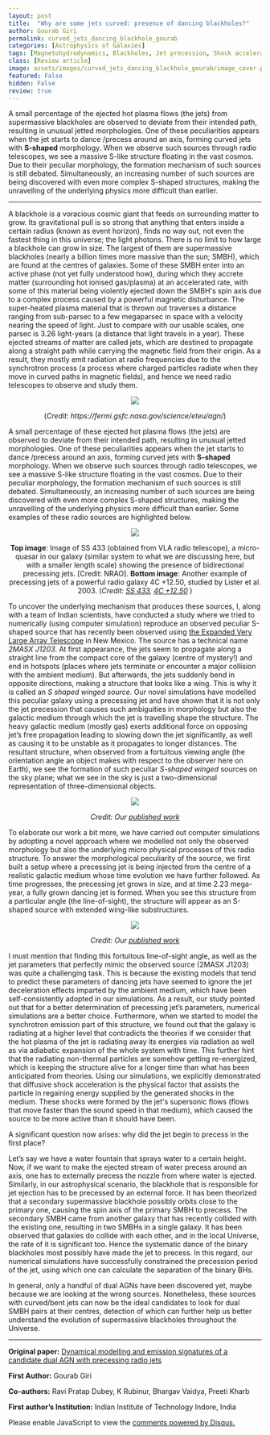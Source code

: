 ```yaml
---
layout: post
title:  "Why are some jets curved: presence of dancing blackholes?"
author: Gourab Giri
permalink: curved_jets_dancing_blackhole_gourab
categories: [Astrophysics of Galaxies]
tags: [Magnetohydrodynamics, Blackholes, Jet precession, Shock acceleration, Radiation mechanisms, Active galaxies, Jet-Galaxy interaction, Dual AGN]
class: [Review article]
image: assets/images/curved_jets_dancing_blackhole_gourab/image_cover.png
featured: False
hidden: False
review: true
---
```

>
A small percentage of the ejected hot plasma flows (the jets) from supermassive blackholes are observed to deviate from their intended path, resulting in unusual jetted morphologies. One of these peculiarities appears when the jet starts to dance /precess around an axis, forming curved jets with **S-shaped** morphology. When we observe such sources through radio telescopes, we see a massive S-like structure floating in the vast cosmos. Due to their peculiar morphology, the formation mechanism of such sources is still debated. Simultaneously, an increasing number of such sources are being discovered with even more complex S-shaped structures, making the unravelling of the underlying physics more difficult than earlier.
>
---

A blackhole is a voracious cosmic giant that feeds on surrounding matter to grow. Its gravitational pull  is so strong that anything that enters inside a certain radius (known as event horizon), finds no way  out, not even the fastest thing in this universe; the light photons. There is no limit to how large a  blackhole can grow in size. The largest of them are supermassive blackholes (nearly a billion times  more massive than the sun; SMBH), which are found at the centres of galaxies. Some of these SMBH  enter into an active phase (not yet fully understood how), during which they accrete matter  (surrounding hot ionised gas/plasma) at an accelerated rate, with some of this material being violently  ejected down the SMBH's spin axis due to a complex process caused by a powerful magnetic  disturbance. The super-heated plasma material that is thrown out traverses a distance ranging from  sub-parsec to a few megaparsec in space with a velocity nearing the speed of light. Just to compare with our usable scales, one parsec is 3.26 light-years (a distance that light travels in a year). These  ejected streams of matter are called jets, which are destined to propagate along a straight path while  carrying the magnetic field from their origin. As a result, they mostly emit radiation at radio  frequencies due to the synchrotron process (a process where charged particles radiate when they  move in curved paths in magnetic fields), and hence we need radio telescopes to observe and study  them. 

<p align="center">
  <img src="../assets/images/curved_jets_dancing_blackhole_gourab/image1.png">
</p>

<p align = "center">
(<em>Credit: https://fermi.gsfc.nasa.gov/science/eteu/agn/</em>)
</p>

A small percentage of these ejected hot plasma flows (the jets) are observed to deviate from their  intended path, resulting in unusual jetted morphologies. One of these peculiarities appears when the  jet starts to dance /precess around an axis, forming curved jets with **S-shaped** morphology. When  we observe such sources through radio telescopes, we see a massive S-like structure floating in the  vast cosmos. Due to their peculiar morphology, the formation mechanism of such sources is still  debated. Simultaneously, an increasing number of such sources are being discovered with even more complex S-shaped structures, making the unravelling of the underlying physics more difficult than  earlier. Some examples of these radio sources are highlighted below. 
<p align="center">
  <img src="../assets/images/curved_jets_dancing_blackhole_gourab/image2.png">
</p>

<p align = "center">
<strong>Top image</strong>: Image of SS 433 (obtained from VLA radio telescope), a micro-quasar in our galaxy  (similar system to what we are discussing here, but with a smaller length scale) showing the  presence of bidirectional precessing jets. [Credit: NRAO]. <strong>Bottom image</strong>: Another example of  precessing jets of a powerful radio galaxy 4C +12.50, studied by Lister et al. 2003.
(<em>Credit: <a href="https://www.nrao.edu/pr/2004/ss433corkscrew/">SS 433</a>, 
<a href="http://www.astroexplorer.org/details/10_1086_345666_fg6">4C +12.50</a>
</em>)
</p>

To uncover the underlying mechanism that produces these sources, I, along with a team of Indian  scientists, have conducted a study where we tried to numerically (using computer simulation) reproduce an observed peculiar S-shaped source that has recently been observed using  <a href="https://www.aoc.nrao.edu/evla/">the Expanded Very Large Array Telescope</a> in New Mexico. The source has a  technical name *2MASX J1203*. At first appearance, the jets seem to propagate along a straight line from the compact core of the galaxy (centre of mystery!) and end in hotspots (places where jets  terminate or encounter a major collision with the ambient medium). But afterwards, the jets suddenly  bend in opposite directions, making a structure that looks like a wing. This is why it is called an *S shaped winged source*. Our novel simulations have modelled this peculiar galaxy using a precessing  jet and have shown that it is not only the jet precession that causes such ambiguities in morphology  but also the galactic medium through which the jet is travelling shape the structure. The heavy galactic  medium (mostly gas) exerts additional force on opposing jet’s free propagation leading to slowing  down the jet significantly, as well as causing it to be unstable as it propagates to longer distances. The resultant structure, when observed from a fortuitous viewing angle (the orientation angle an object  makes with respect to the observer here on Earth), we see the formation of such peculiar *S-shaped  winged* sources on the sky plane; what we see in the sky is just a two-dimensional representation of  three-dimensional objects. 
 
<p align="center">
  <img src="../assets/images/curved_jets_dancing_blackhole_gourab/image4.png">
</p>

<p align = "center">
<em>Credit: Our <a href="https://academic.oup.com/mnras/article/514/4/5625/6608271">published work</a></em>
</p>

To elaborate our work a bit more, we have carried out computer simulations by adopting a novel  approach where we modelled not only the observed morphology but also the underlying micro physical processes of this radio structure. To answer the morphological peculiarity of the source, we first built a setup where a precessing jet is being injected from the centre of a realistic galactic medium whose time evolution we have further followed. As time progresses, the precessing jet grows in size, and at time 2.23 mega-year, a fully grown dancing jet is formed. When you see this structure from a  particular angle (the line-of-sight), the structure will appear as an S-shaped source with extended wing-like substructures.  

<p align="center">
  <img src="../assets/images/curved_jets_dancing_blackhole_gourab/image5.png">
</p>

<p align = "center">
<em>Credit: Our <a href="https://academic.oup.com/mnras/article/514/4/5625/6608271">published work</a></em>
</p>

I must mention that finding this fortuitous line-of-sight angle, as well as the jet parameters that  perfectly mimic the observed source (2MASX J1203) was quite a challenging task. This is because the  existing models that tend to predict these parameters of dancing jets have seemed to ignore the jet  deceleration effects imparted by the ambient medium, which have been self-consistently adopted in  our simulations. As a result, our study pointed out that for a better determination of precessing jet’s parameters, numerical simulations are a better choice. Furthermore, when we started to model the  synchrotron emission part of this structure, we found out that the galaxy is radiating at a higher level  that contradicts the theories if we consider that the hot plasma of the jet is radiating away its energies  via radiation as well as via adiabatic expansion of the whole system with time. This further hint that  the radiating non-thermal particles are somehow getting re-energized, which is keeping the structure  alive for a longer time than what has been anticipated from theories. Using our simulations, we explicitly demonstrated that diffusive shock acceleration is the physical factor that assists the particle  in regaining energy supplied by the generated shocks in the medium. These shocks were formed by  the jet's supersonic flows (flows that move faster than the sound speed in that medium), which caused  the source to be more active than it should have been. 

A significant question now arises: why did the jet begin to precess in the first place? 

Let’s say we have a water fountain that sprays water to a certain height. Now, if we want to make the  ejected stream of water precess around an axis, one has to externally precess the nozzle from where  water is ejected. Similarly, in our astrophysical scenario, the blackhole that is responsible for jet  ejection has to be precessed by an external force. It has been theorized that a secondary supermassive  blackhole possibly orbits close to the primary one, causing the spin axis of the primary SMBH to  precess. The secondary SMBH came from another galaxy that has recently collided with the existing  one, resulting in two SMBHs in a single galaxy. It has been observed that galaxies do collide with each  other, and in the local Universe, the rate of it is significant too. Hence the systematic dance of the  binary blackholes most possibly have made the jet to precess. In this regard, our numerical simulations have successfully constrained the precession period of the jet, using which one can calculate the  separation of the binary BHs.  

In general, only a handful of dual AGNs have been discovered yet, maybe because we are looking at  the wrong sources. Nonetheless, these sources with curved/bent jets can now be the ideal candidates  to look for dual SMBH pairs at their centres, detection of which can further help us better understand  the evolution of supermassive blackholes throughout the Universe. 


---

**Original paper:**
<a href="https://academic.oup.com/mnras/article/514/4/5625/6608271" target="_blank">Dynamical modelling and emission signatures of a candidate dual AGN with precessing radio jets</a>

**First Author:**  Gourab Giri

**Co-authors:** Ravi Pratap Dubey, K Rubinur, Bhargav Vaidya, Preeti Kharb 

**First author’s Institution:** Indian Institute of Technology Indore, India

<div id="disqus_thread"></div>
<script>
    /**
    *  RECOMMENDED CONFIGURATION VARIABLES: EDIT AND UNCOMMENT THE SECTION BELOW TO INSERT DYNAMIC VALUES FROM YOUR PLATFORM OR CMS.
    *  LEARN WHY DEFINING THESE VARIABLES IS IMPORTANT: https://disqus.com/admin/universalcode/#configuration-variables    */
    /*
    var disqus_config = function () {
    this.page.url = PAGE_URL;  // Replace PAGE_URL with your page's canonical URL variable
    this.page.identifier = PAGE_IDENTIFIER; // Replace PAGE_IDENTIFIER with your page's unique identifier variable
    };
    */
    (function() { // DON'T EDIT BELOW THIS LINE
    var d = document, s = d.createElement('script');
    s.src = 'https://cosmicvarta-in.disqus.com/embed.js';
    s.setAttribute('data-timestamp', +new Date());
    (d.head || d.body).appendChild(s);
    })();
</script>
<noscript>Please enable JavaScript to view the <a href="https://disqus.com/?ref_noscript">comments powered by Disqus.</a></noscript>